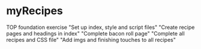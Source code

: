 # myRecipes
TOP foundation exercise
"Set up index, style and script files"
"Create recipe pages and headings in index"
"Complete bacon roll page"
"Complete all recipes and CSS file"
"Add imgs and finishing touches to all recipes"